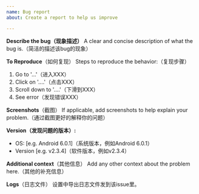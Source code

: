 ```yaml
---
name: Bug report
about: Create a report to help us improve

---
```


**Describe the bug（现象描述）**
A clear and concise description of what the bug is.（简洁的描述该bug的现象）

**To Reproduce**（如何复现）
Steps to reproduce the behavior:（复现步骤）
1. Go to '...'（进入XXX）
2. Click on '....'（点击XXX）
3. Scroll down to '....'（下滑到XXX）
4. See error（发现错误XXX）

**Screenshots**（截图）
If applicable, add screenshots to help explain your problem.（通过截图更好的解释你的问题）

**Version（发现问题的版本）:**
 - OS: [e.g. Android 6.0.1]（系统版本，例如Android 6.0.1）
 - Version [e.g. v2.3.4]（软件版本，例如v2.3.4）

**Additional context**（其他信息）
Add any other context about the problem here.（其他的补充信息）

**Logs**（日志文件）
设置中导出日志文件发到该issue里。
